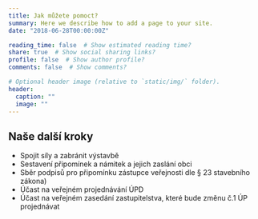 ```yaml
---
title: Jak můžete pomoct?
summary: Here we describe how to add a page to your site.
date: "2018-06-28T00:00:00Z"

reading_time: false  # Show estimated reading time?
share: true  # Show social sharing links?
profile: false  # Show author profile?
comments: false  # Show comments?

# Optional header image (relative to `static/img/` folder).
header:
  caption: ""
  image: ""
---
```


## Naše další kroky
- Spojit síly a zabránit výstavbě
- Sestavení připomínek a námitek a jejich zaslání obci
- Sběr podpisů pro připomínku zástupce veřejnosti dle § 23 stavebního zákona)
- Účast na veřejném projednávání ÚPD
- Účast na veřejném zasedání zastupitelstva, které bude změnu č.1 ÚP projednávat

